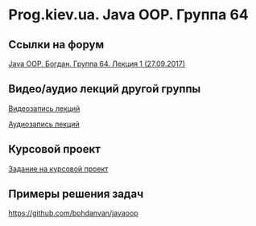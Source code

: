 Prog.kiev.ua. Java OOP. Группа 64
===

## Cсылки на форум

[Java OOP. Богдан. Группа 64. Лекция 1 (27.09.2017)](https://prog.kiev.ua/forum/index.php/topic,3165.0.html)

## Видео/аудио лекций другой группы

[Видеозапись лекций](https://mega.nz/#F!fI9ACBqB)

[Аудиозапись лекций](https://mega.nz/#F!iIUhgL5T)

## Курсовой проект

[Задание на курсовой проект](https://docs.google.com/document/d/1BD_RtdtKI4MZylI_UGOGdE8_d2CZTZnfVCWwirvSVbU/edit)

## Примеры решения задач

https://github.com/bohdanvan/javaoop
